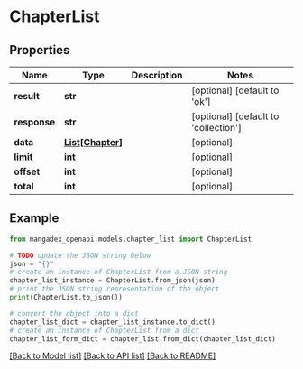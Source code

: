 # ChapterList


## Properties

Name | Type | Description | Notes
------------ | ------------- | ------------- | -------------
**result** | **str** |  | [optional] [default to 'ok']
**response** | **str** |  | [optional] [default to 'collection']
**data** | [**List[Chapter]**](Chapter.md) |  | [optional] 
**limit** | **int** |  | [optional] 
**offset** | **int** |  | [optional] 
**total** | **int** |  | [optional] 

## Example

```python
from mangadex_openapi.models.chapter_list import ChapterList

# TODO update the JSON string below
json = "{}"
# create an instance of ChapterList from a JSON string
chapter_list_instance = ChapterList.from_json(json)
# print the JSON string representation of the object
print(ChapterList.to_json())

# convert the object into a dict
chapter_list_dict = chapter_list_instance.to_dict()
# create an instance of ChapterList from a dict
chapter_list_form_dict = chapter_list.from_dict(chapter_list_dict)
```
[[Back to Model list]](../README.md#documentation-for-models) [[Back to API list]](../README.md#documentation-for-api-endpoints) [[Back to README]](../README.md)


